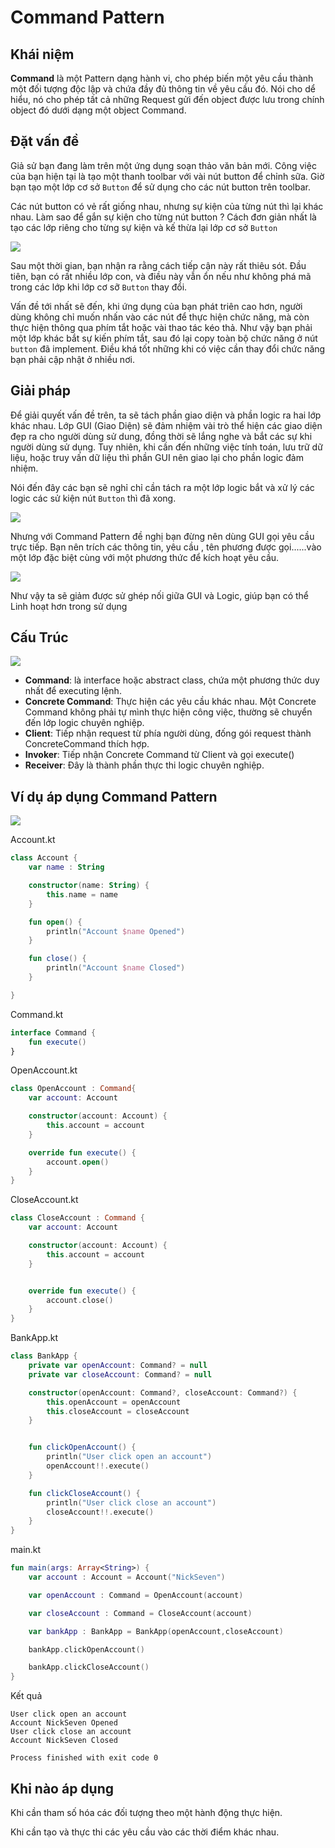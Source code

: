 # Command Pattern

## Khái niệm

**Command** là một Pattern dạng hành vi, cho phép biến một yêu cầu thành một đối tượng độc lập và chứa đầy đủ thông tin về yêu cầu đó. Nói cho dể hiểu, nó cho phép tất cả những Request gửi đến object được lưu trong chính object đó dưới dạng một object Command.

## Đặt vấn đề

Giả sử bạn đang làm trên một ứng dụng soạn thảo văn bản mới. Công việc của bạn hiện tại là tạo một thanh toolbar với vài nút button để chỉnh sữa. Giờ bạn tạo một lớp cơ sở `Button` để sử dụng cho các nút button trên toolbar.

Các nút button có vẻ rất giống nhau, nhưng sự kiện của từng nút thì lại khác nhau. Làm sao để gắn sự kiện cho từng nút button ? Cách đơn giản nhất là tạo các lớp riêng cho từng sự kiện và kế thừa lại lớp cơ sở `Button`

![](Images/problem.png)

Sau một thời gian, bạn nhận ra rằng cách tiếp cận này rất thiêu sót. Đầu tiên, bạn có rất nhiều lớp con, và điều này vẫn ổn nếu như không phá mã trong các lớp khi lớp cơ sỡ `Button` thay đổi.

Vấn đề tới nhất sẽ đến, khi ứng dụng của bạn phát triên cao hơn, người dùng không chỉ muốn nhấn vào các nút để thực hiện chức năng, mà còn  thực hiện thông qua phím tắt hoặc vài thao tác kéo thả. Như vậy bạn phải một lớp khác bắt sự kiến phím tắt, sau đó lại copy toàn bộ chức năng ở nút `button` đã implement. Điều khá tốt những khi có việc cần thay đổi chức năng bạn phải cập nhật ở nhiều nơi.

## Giải pháp

Để giải quyết vấn đề trên, ta sẽ tách phần giao diện và phần logic ra hai lớp khác nhau. Lớp GUI (Giao Diện) sẽ đảm nhiệm vài trò thể hiện các giao diện đẹp ra cho người dùng sử dung, đồng thời sẽ lắng nghe và bắt các sự khi người dùng sử dụng. Tuy nhiên, khi cần đến những việc tính toán, lưu trữ dữ liệu, hoặc truy vấn dữ liệu thì phần GUI nên giao lại cho phần logic đảm nhiệm.

Nói đến đây các bạn sẽ nghỉ chỉ cần tách ra một lớp logic bắt và xử lý các logic các sử kiện nút `Button` thì đã xong.

![](Images/solution.png)

Nhưng với Command Pattern đề nghị bạn đừng nên dùng GUI gọi yêu cầu trực tiếp. Bạn nên trích các thông tin, yêu cầu , tên phương được gọi......vào một lớp đặc biệt cùng với một phương thức để kích hoạt yêu cầu.

![](Images/solution2.png)

Như vậy ta sẽ giảm được sử ghép nối giữa GUI và Logic, giúp bạn có thể Linh hoạt hơn trong sử dụng

## Cấu Trúc

![](Images/struct.png)

- **Command**: là interface hoặc abstract class, chứa một phương thức duy nhất để executing lệnh.
- **Concrete Command**: Thực hiện các yêu cầu khác nhau. Một Concrete Command không phải tự mình thực hiện công việc, thường sẽ chuyển đến lớp logic chuyên nghiệp.
- **Client**: Tiếp nhận request từ phía người dùng, đống gói request thành ConcreteCommand thích hợp.
- **Invoker**: Tiếp nhận Concrete Command từ Client và gọi execute()
- **Receiver**: Đây là thành phần thực thi logic chuyên nghiệp.

## Ví dụ áp dụng Command Pattern

![](Images/vidu.png)

Account.kt

```kotlin
class Account {
    var name : String

    constructor(name: String) {
        this.name = name
    }

    fun open() {
        println("Account $name Opened")
    }

    fun close() {
        println("Account $name Closed")
    }

}
```

Command.kt

```kotlin
interface Command {
    fun execute()
}
```

OpenAccount.kt

```kotlin
class OpenAccount : Command{
    var account: Account

    constructor(account: Account) {
        this.account = account
    }

    override fun execute() {
        account.open()
    }
}
```

CloseAccount.kt

```kotlin
class CloseAccount : Command {
    var account: Account

    constructor(account: Account) {
        this.account = account
    }


    override fun execute() {
        account.close()
    }
}
```

BankApp.kt

```kotlin
class BankApp {
    private var openAccount: Command? = null
    private var closeAccount: Command? = null

    constructor(openAccount: Command?, closeAccount: Command?) {
        this.openAccount = openAccount
        this.closeAccount = closeAccount
    }


    fun clickOpenAccount() {
        println("User click open an account")
        openAccount!!.execute()
    }

    fun clickCloseAccount() {
        println("User click close an account")
        closeAccount!!.execute()
    }
}
```

main.kt

```kotlin
fun main(args: Array<String>) {
    var account : Account = Account("NickSeven")

    var openAccount : Command = OpenAccount(account)

    var closeAccount : Command = CloseAccount(account)

    var bankApp : BankApp = BankApp(openAccount,closeAccount)

    bankApp.clickOpenAccount()

    bankApp.clickCloseAccount()
}
```

Kết quả

```
User click open an account
Account NickSeven Opened
User click close an account
Account NickSeven Closed

Process finished with exit code 0
```

## Khi nào áp dụng

Khi cần tham số hóa các đối tượng theo một hành động thực hiện.

Khi cần tạo và thực thi các yêu cầu vào các thời điểm khác nhau.